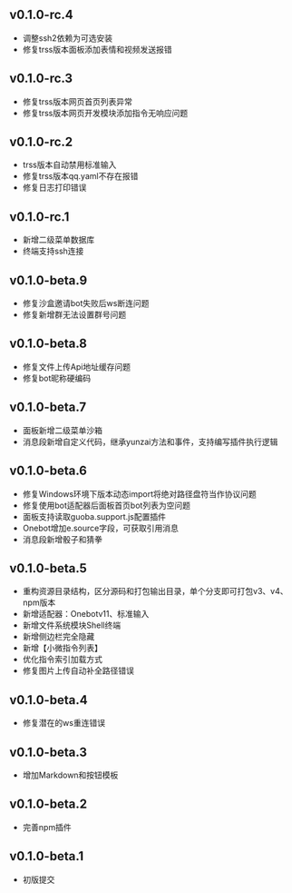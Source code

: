 ## v0.1.0-rc.4

- 调整ssh2依赖为可选安装
- 修复trss版本面板添加表情和视频发送报错

## v0.1.0-rc.3

- 修复trss版本网页首页列表异常
- 修复trss版本网页开发模块添加指令无响应问题

## v0.1.0-rc.2

- trss版本自动禁用标准输入
- 修复trss版本qq.yaml不存在报错
- 修复日志打印错误

## v0.1.0-rc.1

- 新增二级菜单数据库
- 终端支持ssh连接

## v0.1.0-beta.9

- 修复沙盒邀请bot失败后ws断连问题
- 修复新增群无法设置群号问题

## v0.1.0-beta.8

- 修复文件上传Api地址缓存问题
- 修复bot昵称硬编码

## v0.1.0-beta.7

- 面板新增二级菜单沙箱
- 消息段新增自定义代码，继承yunzai方法和事件，支持编写插件执行逻辑

## v0.1.0-beta.6

- 修复Windows环境下版本动态import将绝对路径盘符当作协议问题
- 修复使用bot适配器后面板首页bot列表为空问题
- 面板支持读取guoba.support.js配置插件
- Onebot增加e.source字段，可获取引用消息
- 消息段新增骰子和猜拳

## v0.1.0-beta.5

- 重构资源目录结构，区分源码和打包输出目录，单个分支即可打包v3、v4、npm版本
- 新增适配器：Onebotv11、标准输入
- 新增文件系统模块Shell终端
- 新增侧边栏完全隐藏
- 新增【小微指令列表】
- 优化指令索引加载方式
- 修复图片上传自动补全路径错误

## v0.1.0-beta.4

- 修复潜在的ws重连错误

## v0.1.0-beta.3

- 增加Markdown和按钮模板
  
## v0.1.0-beta.2

- 完善npm插件
  
## v0.1.0-beta.1

- 初版提交